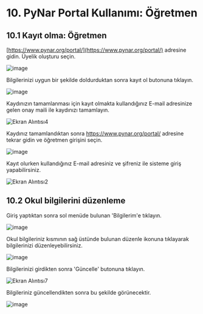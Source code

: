 # 10. PyNar Portal Kullanımı: Öğretmen

## 10.1 Kayıt olma: Öğretmen

[https://www.pynar.org/portal/](https://www.pynar.org/portal/) adresine gidin. Üyelik oluşturu seçin.

![image](https://user-images.githubusercontent.com/56628866/145949083-5344bcb8-14f4-4613-bf40-221fb0b1eab6.png)

Bilgilerinizi uygun bir şekilde doldurduktan sonra kayıt ol butonuna tıklayın.

![image](https://user-images.githubusercontent.com/56628866/145950296-a94f1650-f81a-4cdc-838f-2bb0b374a88f.png)

Kaydınızın tamamlanması için kayıt olmakta kullandığınız E-mail adresinize gelen onay maili ile kaydınızı tamamlayın.

![Ekran Alıntısı4](https://user-images.githubusercontent.com/56628866/145950964-b68c87da-4dc2-4ebf-81e3-48e62b86c5e2.PNG)

Kaydınız tamamlandıktan sonra https://www.pynar.org/portal/ adresine tekrar gidin ve öğretmen girişini seçin.

![image](https://user-images.githubusercontent.com/56628866/145949083-5344bcb8-14f4-4613-bf40-221fb0b1eab6.png)

Kayıt olurken kullandığınız E-mail adresiniz ve şifreniz ile sisteme giriş yapabilirsiniz.

![Ekran Alıntısı2](https://user-images.githubusercontent.com/56628866/145951202-7b46c087-0583-4530-904a-8b0b421dd0b4.PNG)

## 10.2 Okul bilgilerini düzenleme

Giriş yaptıktan sonra sol menüde bulunan \'Bilgilerim\'e tıklayın.

![image](https://user-images.githubusercontent.com/56628866/145951479-ce077226-3566-4db6-b7c8-08b0ceeda011.png)

Okul bilgileriniz kısmının sağ üstünde bulunan düzenle ikonuna tıklayarak bilgilerinizi düzenleyebilirsiniz.

![image](https://user-images.githubusercontent.com/56628866/145951839-e92c7730-d89c-4c9b-bce8-69f9ff400096.png)

Bilgilerinizi girdikten sonra \'Güncelle\' butonuna tıklayın.

![Ekran Alıntısı7](https://user-images.githubusercontent.com/56628866/145952469-718f1532-735b-495b-bfaa-7964dd366894.PNG)

Bilgileriniz güncellendikten sonra bu şekilde görünecektir.

![image](https://user-images.githubusercontent.com/56628866/145952297-304a72cc-6d38-46b6-ba1a-01283b67af20.png)




